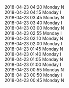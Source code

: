 2018-04-23 04:20 Monday  N  
2018-04-23 04:15 Monday  I  
2018-04-23 03:45 Monday  N  
2018-04-23 03:40 Monday  I  
2018-04-23 03:00 Monday  N  
2018-04-23 02:55 Monday  I  
2018-04-23 02:10 Monday  N  
2018-04-23 02:00 Monday  I  
2018-04-23 01:45 Monday  N  
2018-04-23 01:40 Monday  I  
2018-04-23 01:05 Monday  N  
2018-04-23 01:00 Monday  I  
2018-04-23 00:55 Monday  N  
2018-04-23 00:50 Monday  I  
2018-04-23 00:45 Monday  N  
